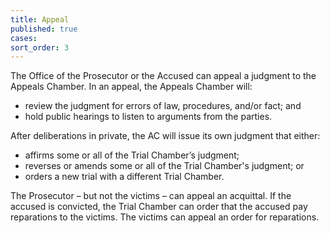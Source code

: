 ```yaml
---
title: Appeal
published: true
cases:
sort_order: 3
---
```



The Office of the Prosecutor or the Accused can appeal a judgment to the Appeals Chamber. In an appeal, the Appeals Chamber will:

* review the judgment for errors of law, procedures, and/or fact; and
* hold public hearings to listen to arguments from the parties.

After deliberations in private, the AC will issue its own judgment that either:

* affirms some or all of the Trial Chamber’s judgment;
* reverses or amends some or all of the Trial Chamber's judgment; or
* orders a new trial with a different Trial Chamber.

The Prosecutor – but not the victims – can appeal an acquittal. If the accused is convicted, the Trial Chamber can order that the accused pay reparations to the victims. The victims can appeal an order for reparations.